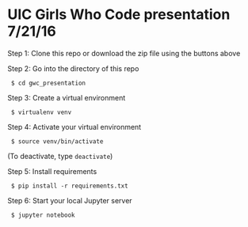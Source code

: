 # UIC Girls Who Code presentation 7/21/16

Step 1: Clone this repo or download the zip file using the buttons above

Step 2: Go into the directory of this repo

``` $ cd gwc_presentation```

Step 3: Create a virtual environment

``` $ virtualenv venv```

Step 4: Activate your virtual environment

``` $ source venv/bin/activate```

(To deactivate, type `deactivate`)

Step 5: Install requirements

``` $ pip install -r requirements.txt```

Step 6: Start your local Jupyter server

``` $ jupyter notebook```